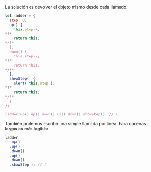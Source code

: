 La solución es devolver el objeto mismo desde cada llamado.

```js run demo
let ladder = {
  step: 0,
  up() {
    this.step++;
*!*
    return this;
*/!*
  },
  down() {
    this.step--;
*!*
    return this;
*/!*
  },
  showStep() {
    alert( this.step );
*!*
    return this;
*/!*
  }
};

ladder.up().up().down().up().down().showStep(); // 1
```

También podemos escribir una simple llamada por línea. Para cadenas largas es más legible:

```js
ladder
  .up()
  .up()
  .down()
  .up()
  .down()
  .showStep(); // 1
```
